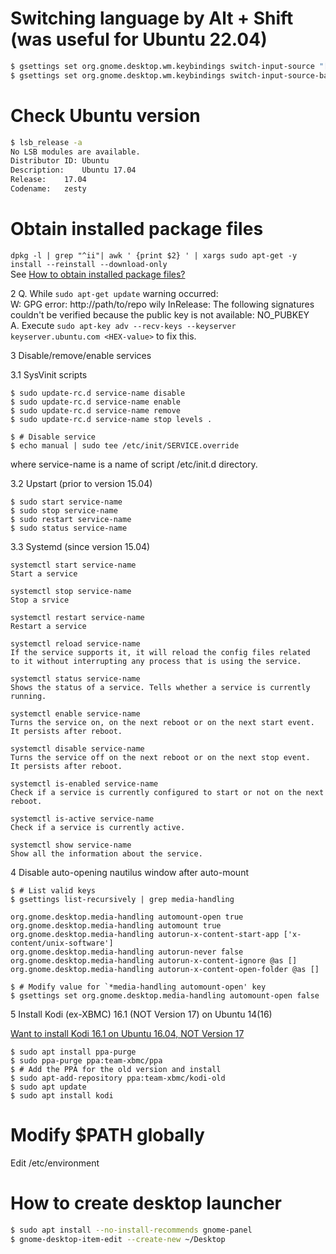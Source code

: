 # Switching language by Alt + Shift (was useful for Ubuntu 22.04)
```sh
$ gsettings set org.gnome.desktop.wm.keybindings switch-input-source "['<Shift>Alt_L']"
$ gsettings set org.gnome.desktop.wm.keybindings switch-input-source-backward "['<Alt>Shift_L']"
```

# Check Ubuntu version
```sh
$ lsb_release -a
No LSB modules are available.
Distributor ID:	Ubuntu
Description:	Ubuntu 17.04
Release:	17.04
Codename:	zesty
```

# Obtain installed package files
`dpkg -l | grep "^ii"| awk ' {print $2} ' | xargs sudo apt-get -y install --reinstall --download-only`  
See [How to obtain installed package files?](http://askubuntu.com/questions/86358/how-to-obtain-installed-package-files)

2 Q. While `sudo apt-get update` warning occurred:  
   W: GPG error: http://path/to/repo wily InRelease: The following signatures couldn't be verified because the public key is not available: NO_PUBKEY <HEX-value>  
   A. Execute `sudo apt-key adv --recv-keys --keyserver keyserver.ubuntu.com <HEX-value>` to fix this.

3 Disable/remove/enable services

3.1 SysVinit scripts

    $ sudo update-rc.d service-name disable
    $ sudo update-rc.d service-name enable
    $ sudo update-rc.d service-name remove
    $ sudo update-rc.d service-name stop levels .

    $ # Disable service
    $ echo manual | sudo tee /etc/init/SERVICE.override 

where service-name is a name of script /etc/init.d directory.

3.2 Upstart (prior to version 15.04)

    $ sudo start service-name
    $ sudo stop service-name
    $ sudo restart service-name
    $ sudo status service-name

3.3 Systemd (since version 15.04)
    
    systemctl start service-name
	Start a service

    systemctl stop service-name
	Stop a srvice

    systemctl restart service-name
	Restart a service
    
    systemctl reload service-name
	If the service supports it, it will reload the config files related 
	to it without interrupting any process that is using the service.

    systemctl status service-name
	Shows the status of a service. Tells whether a service is currently running.

    systemctl enable service-name
	Turns the service on, on the next reboot or on the next start event.
	It persists after reboot.

    systemctl disable service-name
	Turns the service off on the next reboot or on the next stop event.
	It persists after reboot.

    systemctl is-enabled service-name
	Check if a service is currently configured to start or not on the next reboot.

    systemctl is-active service-name
	Check if a service is currently active.

    systemctl show service-name
	Show all the information about the service.
	
4 Disable auto-opening nautilus window after auto-mount
    
    $ # List valid keys  
    $ gsettings list-recursively | grep media-handling  
    
    org.gnome.desktop.media-handling automount-open true  
    org.gnome.desktop.media-handling automount true  
    org.gnome.desktop.media-handling autorun-x-content-start-app ['x-content/unix-software']  
    org.gnome.desktop.media-handling autorun-never false  
    org.gnome.desktop.media-handling autorun-x-content-ignore @as []  
    org.gnome.desktop.media-handling autorun-x-content-open-folder @as []  
    
    $ # Modify value for `*media-handling automount-open' key  
    $ gsettings set org.gnome.desktop.media-handling automount-open false  

5 Install Kodi (ex-XBMC) 16.1 (NOT Version 17) on Ubuntu 14(16)

[Want to install Kodi 16.1 on Ubuntu 16.04, NOT Version 17](http://askubuntu.com/questions/883850/want-to-install-kodi-16-1-on-ubuntu-16-04-not-version-17?answertab=oldest#tab-top)

    $ sudo apt install ppa-purge  
    $ sudo ppa-purge ppa:team-xbmc/ppa  
    $ # Add the PPA for the old version and install  
    $ sudo apt-add-repository ppa:team-xbmc/kodi-old  
    $ sudo apt update  
    $ sudo apt install kodi  
    
# Modify $PATH globally
Edit /etc/environment

# How to create desktop launcher
```sh
$ sudo apt install --no-install-recommends gnome-panel
$ gnome-desktop-item-edit --create-new ~/Desktop
```
